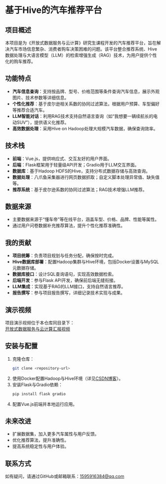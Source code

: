 # 基于Hive的汽车推荐平台

## 项目概述
本项目是为《开放式数据服务与云计算》研究生课程开发的汽车推荐平台，旨在解决汽车市场信息繁杂、消费者购车决策困难的问题。该平台整合推荐系统、Hive数据处理与大语言模型（LLM）的检索增强生成（RAG）技术，为用户提供个性化的购车推荐。

## 功能特点
- **汽车信息查询**：支持按品牌、型号、价格范围等条件查询汽车信息，展示外观图片、技术参数等详细信息。
- **个性化推荐**：基于皮尔逊相关系数的协同过滤算法，根据用户预算、车型偏好等推荐合适汽车。
- **LLM智能对话**：利用RAG技术支持自然语言查询（如“我想要一辆续航长的电动SUV”），提供语义化推荐。
- **高效数据处理**：采用Hive on Hadoop处理大规模汽车数据，确保查询效率。

## 技术栈
- **前端**：Vue.js，提供响应式、交互友好的用户界面。
- **后端**：Flask框架用于轻量级API开发；Gradio用于LLM交互界面。
- **数据库**：基于Hadoop HDFS的Hive，支持分布式数据存储与高效查询。
- **数据处理**：八爪鱼采集器进行网页数据抓取；自定义脚本处理异常值、缺失值等。
- **推荐系统**：基于皮尔逊系数的协同过滤算法；RAG技术增强LLM推荐。

## 数据来源
- 主要数据来源于“懂车帝”等在线平台，涵盖车型、价格、品牌、性能等属性。
- 通过用户问卷数据补充推荐算法，提升个性化推荐准确性。

## 我的贡献
- **项目统筹**：负责项目规划与任务分配，确保按时完成。
- **Hive数据库部署**：配置Hadoop集群与Hive环境，包括Docker设置与MySQL元数据存储。
- **数据库接口**：设计SQL查询语句，实现高效数据检索。
- **后端开发**：参与Flask API开发，确保前后端无缝衔接。
- **LLM集成**：实现基于RAG的LLM接口，支持自然语言推荐。
- **报告撰写**：参与项目报告撰写，详细记录技术实现与成果。

## 演示视频
项目演示视频位于本仓库同目录下：  
[开放式数据服务与云计算汇报视频](开放式数据服务与云计算汇报-视频.mkv)

## 安装与配置
1. 克隆仓库：  
   ```bash
   git clone <repository-url>
   ```
2. 使用Docker配置Hadoop与Hive环境（详见[CSDN博客](https://blog.csdn.net/weixin_52032759/article/details/143589024)）。
3. 安装Flask与Gradio依赖：  
   ```bash
   pip install flask gradio
   ```
4. 配置Vue.js前端并本地运行应用。

## 未来改进
- 扩展数据集，加入更多汽车属性与用户反馈。
- 优化推荐算法，提升准确性。
- 提高系统稳定性与用户体验。

## 联系方式
如有疑问，请通过GitHub或邮箱联系：1595916384@qq.com